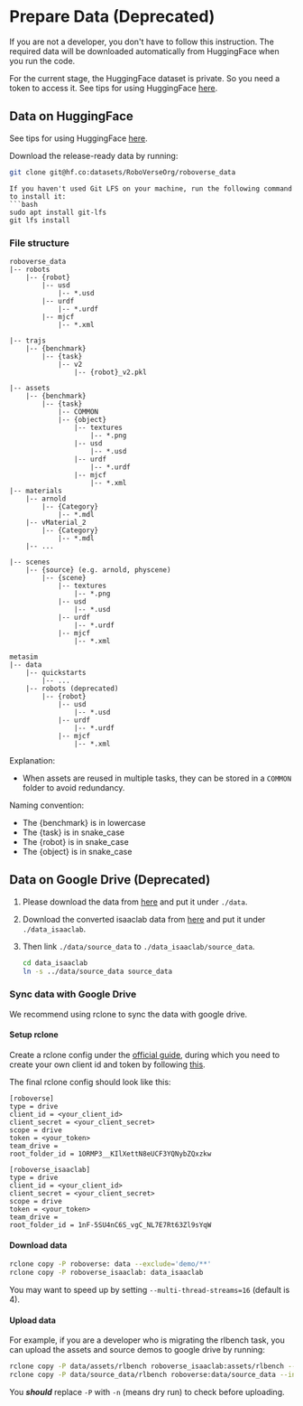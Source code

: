 # Prepare Data (Deprecated)
If you are not a developer, you don't have to follow this instruction. The required data will be downloaded automatically from HuggingFace when you run the code.

For the current stage, the HuggingFace dataset is private. So you need a token to access it. See tips for using HuggingFace [here](../developer_guide/tips/huggingface.md).

## Data on HuggingFace

See tips for using HuggingFace [here](../developer_guide/tips/huggingface.md).

Download the release-ready data by running:
```bash
git clone git@hf.co:datasets/RoboVerseOrg/roboverse_data
```

```{note}
If you haven't used Git LFS on your machine, run the following command to install it:
```bash
sudo apt install git-lfs
git lfs install
```

### File structure

```text
roboverse_data
|-- robots
    |-- {robot}
        |-- usd
            |-- *.usd
        |-- urdf
            |-- *.urdf
        |-- mjcf
            |-- *.xml

|-- trajs
    |-- {benchmark}
        |-- {task}
            |-- v2
                |-- {robot}_v2.pkl

|-- assets
    |-- {benchmark}
        |-- {task}
            |-- COMMON
            |-- {object}
                |-- textures
                    |-- *.png
                |-- usd
                    |-- *.usd
                |-- urdf
                    |-- *.urdf
                |-- mjcf
                    |-- *.xml
|-- materials
    |-- arnold
        |-- {Category}
            |-- *.mdl
    |-- vMaterial_2
        |-- {Category}
            |-- *.mdl
    |-- ...

|-- scenes
    |-- {source} (e.g. arnold, physcene)
        |-- {scene}
            |-- textures
                |-- *.png
            |-- usd
                |-- *.usd
            |-- urdf
                |-- *.urdf
            |-- mjcf
                |-- *.xml

metasim
|-- data
    |-- quickstarts
        |-- ...
    |-- robots (deprecated)
        |-- {robot}
            |-- usd
                |-- *.usd
            |-- urdf
                |-- *.urdf
            |-- mjcf
                |-- *.xml
```
Explanation:
- When assets are reused in multiple tasks, they can be stored in a `COMMON` folder to avoid redundancy.

Naming convention:
- The {benchmark} is in lowercase
- The {task} is in snake_case
- The {robot} is in snake_case
- The {object} is in snake_case

## Data on Google Drive (Deprecated)

1. Please download the data from [here](https://drive.google.com/drive/folders/1ORMP3__KIlXettN8eUCF3YQNybZQxzkw) and put it under `./data`.

2. Download the converted isaaclab data from [here](https://drive.google.com/drive/folders/1nF-5SU4nC6S_vgC_NL7E7Rt63Zl9sYqW) and put it under `./data_isaaclab`.

3. Then link `./data/source_data` to `./data_isaaclab/source_data`.
    ```bash
    cd data_isaaclab
    ln -s ../data/source_data source_data
    ```

### Sync data with Google Drive
We recommend using rclone to sync the data with google drive.

#### Setup rclone
Create a rclone config under the [official guide](https://rclone.org/drive/), during which you need to create your own client id and token by following [this](https://rclone.org/drive/#making-your-own-client-id).

The final rclone config should look like this:
```
[roboverse]
type = drive
client_id = <your_client_id>
client_secret = <your_client_secret>
scope = drive
token = <your_token>
team_drive =
root_folder_id = 1ORMP3__KIlXettN8eUCF3YQNybZQxzkw

[roboverse_isaaclab]
type = drive
client_id = <your_client_id>
client_secret = <your_client_secret>
scope = drive
token = <your_token>
team_drive =
root_folder_id = 1nF-5SU4nC6S_vgC_NL7E7Rt63Zl9sYqW
```

#### Download data
```bash
rclone copy -P roboverse: data --exclude='demo/**'
rclone copy -P roboverse_isaaclab: data_isaaclab
```
You may want to speed up by setting `--multi-thread-streams=16` (default is 4).

#### Upload data
For example, if you are a developer who is migrating the rlbench task, you can upload the assets and source demos to google drive by running:
```bash
rclone copy -P data/assets/rlbench roboverse_isaaclab:assets/rlbench --exclude='.thumbs/**'
rclone copy -P data/source_data/rlbench roboverse:data/source_data --include='trajectory-unified.pkl'
```
You ***should*** replace `-P` with `-n` (means dry run) to check before uploading.
